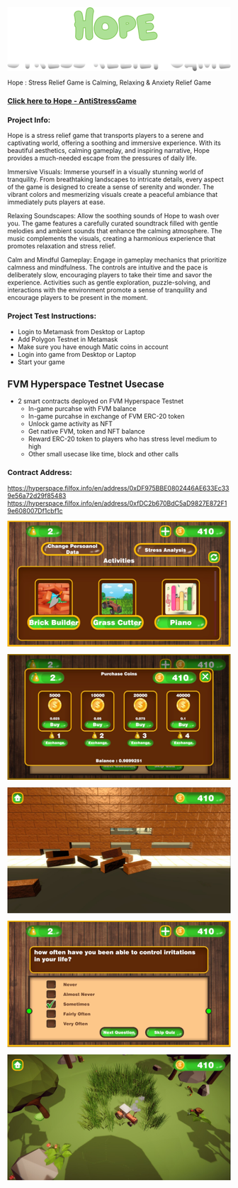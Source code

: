 ![Hope](/Build/logo.png)

Hope : Stress Relief Game is Calming, Relaxing & Anxiety Relief Game

### [Click here to Hope - AntiStressGame](https://hopefvm.vrweb3games.com/)

### Project Info:
Hope is a stress relief game that transports players to a serene and captivating world, offering a soothing and immersive experience. With its beautiful aesthetics, calming gameplay, and inspiring narrative, Hope provides a much-needed escape from the pressures of daily life.

Immersive Visuals: Immerse yourself in a visually stunning world of tranquility. From breathtaking landscapes to intricate details, every aspect of the game is designed to create a sense of serenity and wonder. The vibrant colors and mesmerizing visuals create a peaceful ambiance that immediately puts players at ease.

Relaxing Soundscapes: Allow the soothing sounds of Hope to wash over you. The game features a carefully curated soundtrack filled with gentle melodies and ambient sounds that enhance the calming atmosphere. The music complements the visuals, creating a harmonious experience that promotes relaxation and stress relief.

Calm and Mindful Gameplay: Engage in gameplay mechanics that prioritize calmness and mindfulness. The controls are intuitive and the pace is deliberately slow, encouraging players to take their time and savor the experience. Activities such as gentle exploration, puzzle-solving, and interactions with the environment promote a sense of tranquility and encourage players to be present in the moment.

### Project Test Instructions:

* Login to Metamask from Desktop or Laptop
* Add Polygon Testnet in Metamask
* Make sure you have enough Matic coins in account
* Login into game from Desktop or Laptop
* Start your game

## FVM Hyperspace Testnet Usecase

* 2 smart contracts deployed on FVM Hyperspace Testnet
    - In-game purcahse with FVM balance
    - In-game purcahse in exchange of FVM ERC-20 token
    - Unlock game activity as NFT
    - Get native FVM, token and NFT balance
    - Reward ERC-20 token to players who has stress level medium to high
    - Other small usecase like time, block and other calls

### Contract Address:
https://hyperspace.filfox.info/en/address/0xDF975BBE0802446AE633Ec339e56a72d29f85483
https://hyperspace.filfox.info/en/address/0xfDC2b670BdC5aD9827E872F19e608007Df1cbf1c



![Hope](/Assets/Images/Screenshot_6.jpg)

![Hope](/Assets/Images/Screenshot_2.jpg)

![Hope](/Assets/Images/Screenshot_3.jpg)

![Hope](/Assets/Images/Screenshot_1.jpg)

![Hope](/Assets/Images/Screenshot_4.jpg)

